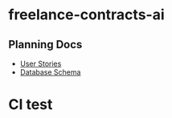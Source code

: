# freelance-contracts-ai

## Planning Docs
- [User Stories](./USER_STORIES.md)
- [Database Schema](./SCHEMA.md)
# CI test
